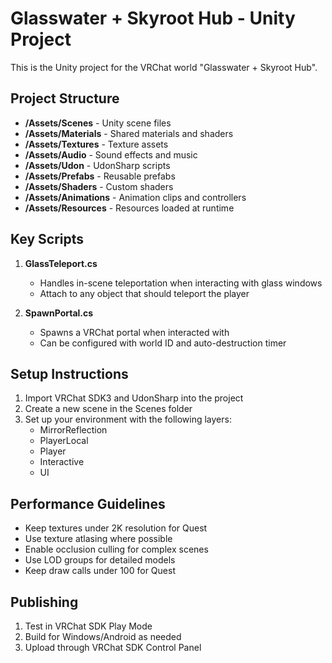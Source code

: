 # Glasswater + Skyroot Hub - Unity Project

This is the Unity project for the VRChat world "Glasswater + Skyroot Hub".

## Project Structure

- **/Assets/Scenes** - Unity scene files
- **/Assets/Materials** - Shared materials and shaders
- **/Assets/Textures** - Texture assets
- **/Assets/Audio** - Sound effects and music
- **/Assets/Udon** - UdonSharp scripts
- **/Assets/Prefabs** - Reusable prefabs
- **/Assets/Shaders** - Custom shaders
- **/Assets/Animations** - Animation clips and controllers
- **/Assets/Resources** - Resources loaded at runtime

## Key Scripts

1. **GlassTeleport.cs**
   - Handles in-scene teleportation when interacting with glass windows
   - Attach to any object that should teleport the player

2. **SpawnPortal.cs**
   - Spawns a VRChat portal when interacted with
   - Can be configured with world ID and auto-destruction timer

## Setup Instructions

1. Import VRChat SDK3 and UdonSharp into the project
2. Create a new scene in the Scenes folder
3. Set up your environment with the following layers:
   - MirrorReflection
   - PlayerLocal
   - Player
   - Interactive
   - UI

## Performance Guidelines

- Keep textures under 2K resolution for Quest
- Use texture atlasing where possible
- Enable occlusion culling for complex scenes
- Use LOD groups for detailed models
- Keep draw calls under 100 for Quest

## Publishing

1. Test in VRChat SDK Play Mode
2. Build for Windows/Android as needed
3. Upload through VRChat SDK Control Panel

